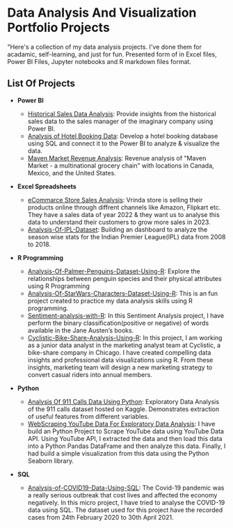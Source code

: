 # Data Analysis And Visualization Portfolio Projects 

"Here's a collection of my data analysis projects. I've done them for acadamic, self-learning, and just for fun. Presented form of in Excel files, Power BI Files, Jupyter notebooks and R markdown files format.

## List Of Projects

  - **Power BI**
    - [Historical Sales Data Analysis](https://github.com/Sid-TheAnalyst/Historical-Sales-Data-Analysis): Provide insights from the historical sales data to the sales manager of the imaginary company using Power BI.
    - [Analysis of Hotel Booking Data](https://github.com/Sid-TheAnalyst/Analysis-Of-Hotel-Booking-Data): Develop a hotel booking database using SQL and connect it to the Power BI to analyze & visualize the data.
    - [Maven Market Revenue Analysis](https://github.com/Sid-TheAnalyst/Maven-Market-Revenue-Analysis): Revenue analysis of "Maven Market - a multinational grocery chain" with locations in Canada, Mexico, and the United States.

  - **Excel Spreadsheets**
    - [eCommarce Store Sales Analysis](https://github.com/Sid-TheAnalyst/eCommerce_Store_Sales_Analysis): Vrinda store is selling their products online through diffrent channels like Amazon, Flipkart etc. They have a sales data of year 2022 & they want us to analyse this data to understand their customers to grow more sales in 2023.
    - [Analysis-Of-IPL-Dataset](https://github.com/Sid-TheAnalyst/Analysis-Of-IPL-Dataset): Building an dashboard to analyze the season wise stats for the Indian Premier League(IPL) data from 2008 to 2018.

  - **R Programming**
    - [Analysis-Of-Palmer-Penguins-Dataset-Using-R](https://github.com/Sid-TheAnalyst/Analysis-Of-Palmer-Penguins-Dataset-Using-R): Explore the relationships between penguin species and their physical attributes using R Programming
    - [Analysis-Of-StarWars-Characters-Dataset-Using-R](https://github.com/Sid-TheAnalyst/Analysis-Of-StarWars-Characters-Dataset-Using-R-): This is an fun project created to practice my data analysis skills using R programming.
    - [Sentiment-analysis-with-R](https://github.com/Sid-TheAnalyst/Sentiment-analysis-with-R): In this Sentiment Analysis project, I have perform the binary classification(positive or negative) of words available in the Jane Austen’s books.
    - [Cyclistic-Bike-Share-Analysis-Using-R](https://github.com/Sid-TheAnalyst/Cyclistic-Bike-Share-Analysis-Using-R/blob/main/Cyclistic%20Bike%20Share%20Analysis/Google%20Capstone%20Project%20PDF%20File.pdf): In this project, I am working as a junior data analyst in the marketing analyst team at Cyclistic, a bike-share company in Chicago. I have created compelling data insights and professional data visualizations using R. From these insights, marketing team will design a new marketing strategy to convert casual riders into annual members.
    
  - **Python**
    - [Analysis Of 911 Calls Data Using Python](https://github.com/Sid-TheAnalyst/Exploratory-Data-Analysis-Of-911-Calls-Data/blob/main/Exploratory%20Data%20Analysis%20Of%20911%20Calls%20Data%20Using%20Python.ipynb): Exploratory Data Analysis of the 911 calls dataset hosted on Kaggle. Demonstrates extraction of useful features from different variables.
    - [WebScraping YouTube Data For Exploratory Data Analysis](https://github.com/Sid-TheAnalyst/WebScraping-YouTube-Data-For-Exploratory-Data-Analysis/blob/main/WebSraping%20YouTube's%20Data%20For%20Analysis/WebScraping%20YouTube's%20Data%20For%20Exploratory%20Data%20Analysis.ipynb): I have build an Python Project to Scrape YouTube data using YouTube Data API. Using YouTube API, I extracted the data and then load this data into a Python Pandas DataFrame and then analyze this data. Finally, I had build a simple visualization from this data using the Python Seaborn library.

  - **SQL**
    - [Analysis-of-COVID19-Data-Using-SQL](https://github.com/Sid-TheAnalyst/Analysis-of-COVID19-Data-Using-SQL/blob/main/COVID19_DATA_Analysis/COVID19%20Analysis%20Using%20SQL.ipynb): The Covid-19 pandemic was a really serious outbreak that cost lives and affected the economy negatively. In this micro project, I have tried to analyse the COVID-19 data using SQL. The dataset used for this project have the recorded cases from 24th February 2020 to 30th April 2021.
   
